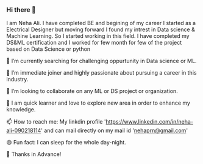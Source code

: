 ### Hi there 👋

I am Neha Ali. I have completed BE and begining of my career I started as a Electrical Designer but moving forward I found my intrest in Data science & Machine Learning. So I started working in this field. I have completed my DS&ML certification and I worked for few month for few of the project based on Data Science or python


 🔭 I’m currently searching for challenging oppurtunity in Data science or ML.
 
 🌱 I’m immediate joiner and highly passionate about pursuing a career in this industry.
 
 👯 I’m looking to collaborate on any ML or DS project or organization.
 
 💬 I am quick learner and love to explore new area in order to enhance my knowledge.
 
 📫 How to reach me: My linkdin profile 'https://www.linkedin.com/in/neha-ali-090218114' and can mail directly on my mail id 'nehaprn@gmail.com'
 
 😄 Fun fact: I can sleep for the whole day-night.
 
 🤗 Thanks in Advance!

